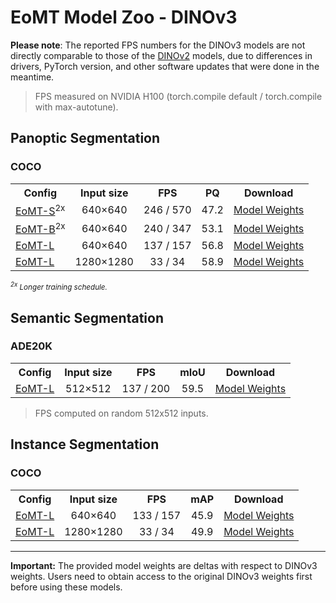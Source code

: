 # EoMT Model Zoo - DINOv3

**Please note**: The reported FPS numbers for the DINOv3 models are not directly comparable to those of the [DINOv2](dinov2.md) models, due to differences in drivers, PyTorch version, and other software updates that were done in the meantime.

> FPS measured on NVIDIA H100 (torch.compile default / torch.compile with max-autotune).

## Panoptic Segmentation

### COCO

<table><tbody>
<!-- START TABLE -->
<!-- TABLE HEADER -->
<th valign="bottom">Config</th>
<th valign="bottom">Input size</th>
<th valign="bottom">FPS</th>
<th valign="bottom">PQ</th>
<th valign="bottom">Download</th>
<!-- TABLE BODY -->
<!-- ROW: EoMT-S 640x640 -->
<tr><td align="left"><a href="../configs/dinov3/coco/panoptic/eomt_small_640_2x.yaml">EoMT-S</a><sup>2x</sup></td>
<td align="center">640×640</td>
<td align="center">246 / 570 </td>
<td align="center">47.2</td>
<td align="center"><a href="https://huggingface.co/tue-mps/coco_panoptic_eomt_small_640_dinov3/resolve/main/pytorch_model.bin">Model Weights</a></td>
</tr>
<!-- ROW: EoMT-B 640x640 -->
<tr><td align="left"><a href="../configs/dinov3/coco/panoptic/eomt_base_640_2x.yaml">EoMT-B</a><sup>2x</sup></td>
<td align="center">640×640</td>
<td align="center">240 / 347</td>
<td align="center">53.1</td>
<td align="center"><a href="https://huggingface.co/tue-mps/coco_panoptic_eomt_base_640_dinov3/resolve/main/pytorch_model.bin">Model Weights</a></td>
</tr>
<!-- ROW: EoMT-L 640x640 -->
<tr><td align="left"><a href="../configs/dinov3/coco/panoptic/eomt_large_640.yaml">EoMT-L</a></td>
<td align="center">640×640</td>
<td align="center">137 / 157</td>
<td align="center">56.8</td>
<td align="center"><a href="https://huggingface.co/tue-mps/coco_panoptic_eomt_large_640_dinov3/resolve/main/pytorch_model.bin">Model Weights</a></td>
</tr>
<!-- ROW: EoMT-L 1280x1280 -->
<tr><td align="left"><a href="../configs/dinov3/coco/panoptic/eomt_large_1280.yaml">EoMT-L</a></td>
<td align="center">1280×1280</td>
<td align="center">33 / 34</td>
<td align="center">58.9</td>
<td align="center"><a href="https://huggingface.co/tue-mps/coco_panoptic_eomt_large_1280_dinov3/resolve/main/pytorch_model.bin">Model Weights</a></td>
</tr>
</tbody></table>  

*<sup><sup>2x</sup> Longer training schedule.</sup>*

## Semantic Segmentation

### ADE20K

<table><tbody>
<!-- START TABLE -->
<!-- TABLE HEADER -->
<th valign="bottom">Config</th>
<th valign="bottom">Input size</th>
<th valign="bottom">FPS</th>
<th valign="bottom">mIoU</th>
<th valign="bottom">Download</th>
<!-- TABLE BODY -->
<!-- ROW: EoMT-L 512x512 -->
<tr><td align="left"><a href="../configs/dinov3/ade20k/semantic/eomt_large_512.yaml">EoMT-L</a></td>
<td align="center">512×512</td>
<td align="center">137 / 200</td>
<td align="center">59.5</td>
<td align="center"><a href="https://huggingface.co/tue-mps/ade20k_semantic_eomt_large_512_dinov3/resolve/main/pytorch_model.bin">Model Weights</a></td>
</tr>
</tbody></table>

> FPS computed on random 512x512 inputs.

## Instance Segmentation

### COCO

<table><tbody>
<!-- START TABLE -->
<!-- TABLE HEADER -->
<th valign="bottom">Config</th>
<th valign="bottom">Input size</th>
<th valign="bottom">FPS</th>
<th valign="bottom">mAP</th>
<th valign="bottom">Download</th>
<!-- TABLE BODY -->
<!-- ROW: EoMT-L 640x640 -->
<tr><td align="left"><a href="../configs/dinov3/coco/instance/eomt_large_640.yaml">EoMT-L</a></td>
<td align="center">640×640</td>
<td align="center">133 / 157</td>
<td align="center">45.9</td>
<td align="center"><a href="https://huggingface.co/tue-mps/coco_instance_eomt_large_640_dinov3/resolve/main/pytorch_model.bin">Model Weights</a></td>
</tr>
<!-- ROW: EoMT-L 1280x1280 -->
<tr><td align="left"><a href="../configs/dinov3/coco/instance/eomt_large_1280.yaml">EoMT-L</a></td>
<td align="center">1280×1280</td>
<td align="center">33 / 34</td>
<td align="center">49.9</td>
<td align="center"><a href="https://huggingface.co/tue-mps/coco_instance_eomt_large_1280_dinov3/resolve/main/pytorch_model.bin">Model Weights</a></td>
</tr>
</tbody></table>

---

**Important:** The provided model weights are deltas with respect to DINOv3 weights. Users need to obtain access to the original DINOv3 weights first before using these models.
